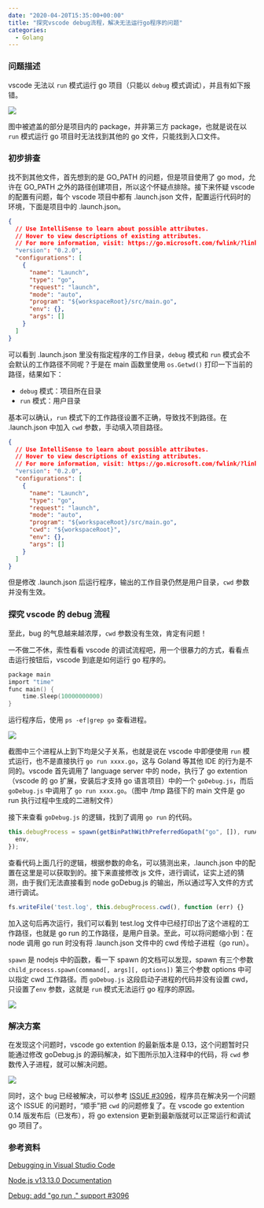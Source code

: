 ```yaml
---
date: "2020-04-20T15:35:00+00:00"
title: "探究vscode debug流程，解决无法运行go程序的问题"
categories:
  - Golang
---
```


### 问题描述

vscode 无法以 `run` 模式运行 go 项目（只能以 `debug` 模式调试），并且有如下报错。

![](/images/20200420_01.png)

图中被遮盖的部分是项目内的 package，并非第三方 package，也就是说在以 `run` 模式运行 go 项目时无法找到其他的 go 文件，只能找到入口文件。

### 初步排查

找不到其他文件，首先想到的是 GO_PATH 的问题，但是项目使用了 go mod，允许在 GO_PATH 之外的路径创建项目，所以这个怀疑点排除。接下来怀疑 vscode 的配置有问题，每个 vscode 项目中都有 .launch.json 文件，配置运行代码时的环境，下面是项目中的 .launch.json。

```json
{
  // Use IntelliSense to learn about possible attributes.
  // Hover to view descriptions of existing attributes.
  // For more information, visit: https://go.microsoft.com/fwlink/?linkid=830387
  "version": "0.2.0",
  "configurations": [
    {
      "name": "Launch",
      "type": "go",
      "request": "launch",
      "mode": "auto",
      "program": "${workspaceRoot}/src/main.go",
      "env": {},
      "args": []
    }
  ]
}
```

可以看到 .launch.json 里没有指定程序的工作目录，`debug` 模式和 `run` 模式会不会默认的工作路径不同呢？于是在 main 函数里使用 `os.Getwd()` 打印一下当前的路径，结果如下：

- `debug` 模式：项目所在目录
- `run` 模式：用户目录

基本可以确认，`run` 模式下的工作路径设置不正确，导致找不到路径。在 .launch.json 中加入 `cwd` 参数，手动填入项目路径。

```json
{
  // Use IntelliSense to learn about possible attributes.
  // Hover to view descriptions of existing attributes.
  // For more information, visit: https://go.microsoft.com/fwlink/?linkid=830387
  "version": "0.2.0",
  "configurations": [
    {
      "name": "Launch",
      "type": "go",
      "request": "launch",
      "mode": "auto",
      "program": "${workspaceRoot}/src/main.go",
      "cwd": "${workspaceRoot}",
      "env": {},
      "args": []
    }
  ]
}
```

但是修改 .launch.json 后运行程序，输出的工作目录仍然是用户目录，`cwd` 参数并没有生效。

### 探究 vscode 的 debug 流程

至此，bug 的气息越来越浓厚，`cwd` 参数没有生效，肯定有问题！

一不做二不休，索性看看 vscode 的调试流程吧，用一个很暴力的方式，看看点击运行按钮后，vscode 到底是如何运行 go 程序的。

```go
package main
import "time"
func main() {
    time.Sleep(10000000000)
}
```

运行程序后，使用 `ps -ef|grep go` 查看进程。

![](/images/20200420_02.jpg)

截图中三个进程从上到下均是父子关系，也就是说在 vscode 中即便使用 `run` 模式运行，也不是直接执行 `go run xxxx.go`，这与 Goland 等其他 IDE 的行为是不同的。vscode 首先调用了 language server 中的 node，执行了 go extention（vscode 的 go 扩展，安装后才支持 go 语言项目）中的一个 `goDebug.js`，而后 `goDebug.js` 中调用了 `go run xxxx.go`。（图中 /tmp 路径下的 main 文件是 go run 执行过程中生成的二进制文件）

接下来查看 `goDebug.js` 的逻辑，找到了调用 `go run` 的代码。

```js
this.debugProcess = spawn(getBinPathWithPreferredGopath("go", []), runArgs, {
  env,
});
```

查看代码上面几行的逻辑，根据参数的命名，可以猜测出来，.launch.json 中的配置在这里是可以获取到的。接下来直接修改 js 文件，进行调试，证实上述的猜测，由于我们无法直接看到 node goDebug.js 的输出，所以通过写入文件的方式进行调试。

```js
fs.writeFile('test.log', this.debugProcess.cwd(), function (err) {}
```

加入这句后再次运行，我们可以看到 test.log 文件中已经打印出了这个进程的工作路径，也就是 go run 的工作路径，是用户目录。至此，可以将问题缩小到：在 node 调用 go run 时没有将 .launch.json 文件中的 cwd 传给子进程（go run）。

`spawn` 是 nodejs 中的函数，看一下 spawn 的文档可以发现，spawn 有三个参数 `child_process.spawn(command[, args][, options])` 第三个参数 options 中可以指定 cwd 工作路径。而 `goDebug.js` 这段启动子进程的代码并没有设置 cwd，只设置了`env` 参数，这就是 `run` 模式无法运行 go 程序的原因。

![](/images/20200420_03.jpg)

### 解决方案

在发现这个问题时，vscode go extention 的最新版本是 0.13，这个问题暂时只能通过修改 goDebug.js 的源码解决，如下图所示加入注释中的代码，将 `cwd` 参数传入子进程，就可以解决问题。

![](/images/20200420_04.png)

同时，这个 bug 已经被解决，可以参考 [ISSUE #3096](https://github.com/microsoft/vscode-go/issues/3096)，程序员在解决另一个问题这个 ISSUE 的问题时，“顺手”把 `cwd` 的问题修复了。在 vscode go extention 0.14 版发布后（已发布），将 go extension 更新到最新版就可以正常运行和调试 go 项目了。

### 参考资料

[Debugging in Visual Studio Code](https://code.visualstudio.com/docs/editor/debugging)

[Node.js v13.13.0 Documentation](https://nodejs.org/api/child_process.html#child_process_child_process_spawn_command_args_options)

[Debug: add "go run ." support #3096](https://github.com/microsoft/vscode-go/issues/3096)
